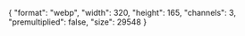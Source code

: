 {
  "format": "webp",
  "width": 320,
  "height": 165,
  "channels": 3,
  "premultiplied": false,
  "size": 29548
}